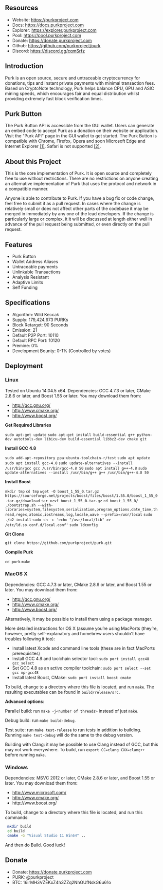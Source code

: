 
## Resources

* Website: https://purkproject.com
* Docs: https://docs.purkproject.com
* Explorer: https://explorer.purkproject.com
* Pool: https://pool.purkproject.com
* Donate: https://donate.purkproject.com
* Github: https://github.com/purkproject/purk
* Discord: https://discord.gg/cqmSrfz

## Introduction

Purk is an open source, secure and untraceable cryptocurrency for donations, tips and instant private payments with minimal transaction fees. Based on CryptoNote technology, Purk helps balance CPU, GPU and ASIC mining speeds, which encourages fair and equal distribution whilst providing extremely fast block verification times.

## Purk Button

The Purk Button API is accessible from the GUI wallet. Users can generate an embed code to accept Purk as a donation on their website or application. Visit the "Purk API" page in the GUI wallet to get started. The Purk Button is compatible with Chrome, Firefox, Opera and soon Microsoft Edge and Internet Explorer [[1]](https://developer.microsoft.com/en-us/microsoft-edge/platform/issues/11963735/). Safari is not supported [[2]](https://bugs.webkit.org/show_bug.cgi?id=171934).

## About this Project

This is the core implementation of Purk. It is open source and completely free to use without restrictions. There are no restrictions on anyone creating an alternative implementation of Purk that uses the protocol and network in a compatible manner.

Anyone is able to contribute to Purk. If you have a bug fix or code change, feel free to submit it as a pull request. In cases where the change is relatively small or does not affect other parts of the codebase it may be merged in immediately by any one of the lead developers. If the change is particularly large or complex, it it will be discussed at length either well in advance of the pull request being submitted, or even directly on the pull request.

## Features

* Purk Button
* Wallet Address Aliases
* Untraceable payments
* Unlinkable Transactions
* Analysis Resistant
* Adaptive Limits
* Self Funding

## Specifications

* Algorithm: Wild Keccak
* Supply: 179,424,673 PURKs
* Block Retarget: 90 Seconds
* Emission: 21
* Default P2P Port: 10110 
* Default RPC Port: 10120 
* Premine: 0%
* Development Bounty: 0-1% (Controlled by votes)

## Deployment

### Linux

Tested on Ubuntu 14.04.5 x64. Dependencies: GCC 4.7.3 or later, CMake 2.8.6 or later, and Boost 1.55 or later. You may download them from:

* http://gcc.gnu.org/
* http://www.cmake.org/
* http://www.boost.org/

**Get Required Libraries**

`sudo apt-get update`
`sudo apt-get install build-essential g++ python-dev autotools-dev libicu-dev build-essential libbz2-dev cmake git`

**Install GCC 4.8**

`sudo add-apt-repository ppa:ubuntu-toolchain-r/test`
`sudo apt update`
`sudo apt install gcc-4.8`
`sudo update-alternatives --install /usr/bin/gcc gcc /usr/bin/gcc-4.8 50`
`sudo apt install g++-4.8`
`sudo update-alternatives --install /usr/bin/g++ g++ /usr/bin/g++-4.8 50`

**Install Boost**

`mkdir tmp`
`cd tmp`
`wget -O boost_1_55_0.tar.gz https://sourceforge.net/projects/boost/files/boost/1.55.0/boost_1_55_0.tar.gz/download`
`tar xzvf boost_1_55_0.tar.gz`
`cd boost_1_55_0/`
`./bootstrap.sh --with-libraries=system,filesystem,serialization,program_options,date_time,thread,regex,atomic,iostreams,log,locale,wave --prefix=/usr/local`
`sudo ./b2 install`
`sudo sh -c 'echo "/usr/local/lib" >> /etc/ld.so.conf.d/local.conf'`
`sudo ldconfig`

**Git Clone**

`git clone https://github.com/purkproject/purk.git`

**Compile Purk**

`cd purk`
`make`

###  MacOS X

Dependencies: GCC 4.7.3 or later, CMake 2.8.6 or later, and Boost 1.55 or later. You may download them from:

* http://gcc.gnu.org/
* http://www.cmake.org/
* http://www.boost.org/

Alternatively, it may be possible to install them using a package manager.

More detailed instructions for OS X (assume you’re using MacPorts (they’re, however, pretty self-explanatory and homebrew users shouldn't have troubles following it too):

* Install latest Xcode and command line tools (these are in fact MacPorts prerequisites)
* Install GCC 4.8 and toolchain selector tool: `sudo port install gcc48 gcc_select`
* Set GCC 4.8 as an active compiler toolchain: `sudo port select --set gcc mp-gcc48`
* Install latest Boost, CMake: `sudo port install boost cmake`

To build, change to a directory where this file is located, and run `make`. The resulting executables can be found in `build/release/src`.

**Advanced options**:

Parallel build: run `make -j<number of threads>` instead of just `make`.

Debug build: run `make build-debug`.

Test suite: run `make test-release` to run tests in addition to building. Running `make test-debug` will do the same to the debug version.

Building with Clang: it may be possible to use Clang instead of GCC, but this may not work everywhere. To build, run `export CC=clang CXX=clang++` before running `make`.

### Windows

Dependencies: MSVC 2012 or later, CMake 2.8.6 or later, and Boost 1.55 or later. You may download them from:

* http://www.microsoft.com/
* http://www.cmake.org/
* http://www.boost.org/

To build, change to a directory where this file is located, and run this commands: 
```bash
 mkdir build
 cd build
 cmake -G "Visual Studio 11 Win64" ..
```

And then do Build.
Good luck!

## Donate

* Donate: https://donate.purkproject.com
* PURK: @purkproject
* BTC: 16irMH3VZEKxZ4h3ZZq2NhGUfNskG6u61o
